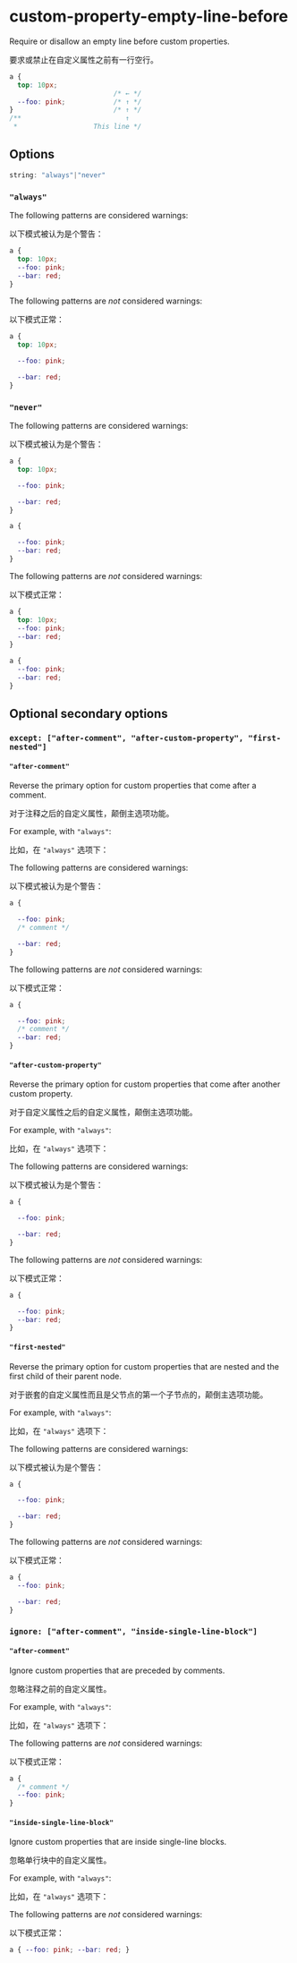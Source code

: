 # custom-property-empty-line-before

Require or disallow an empty line before custom properties.

要求或禁止在自定义属性之前有一行空行。

```css
a {
  top: 10px;
                          /* ← */
  --foo: pink;            /* ↑ */
}                         /* ↑ */
/**                          ↑
 *                   This line */
```

## Options

```js
string: "always"|"never"
```

### `"always"`

The following patterns are considered warnings:

以下模式被认为是个警告：

```css
a {
  top: 10px;
  --foo: pink;
  --bar: red;
}
```

The following patterns are *not* considered warnings:

以下模式正常：

```css
a {
  top: 10px;

  --foo: pink;

  --bar: red;
}
```

### `"never"`

The following patterns are considered warnings:

以下模式被认为是个警告：

```css
a {
  top: 10px;

  --foo: pink;

  --bar: red;
}
```

```css
a {

  --foo: pink;
  --bar: red;
}
```

The following patterns are *not* considered warnings:

以下模式正常：

```css
a {
  top: 10px;
  --foo: pink;
  --bar: red;
}
```

```css
a {
  --foo: pink;
  --bar: red;
}
```

## Optional secondary options

### `except: ["after-comment", "after-custom-property", "first-nested"]`

#### `"after-comment"`

Reverse the primary option for custom properties that come after a comment.

对于注释之后的自定义属性，颠倒主选项功能。

For example, with `"always"`:

比如，在 `"always"` 选项下：

The following patterns are considered warnings:

以下模式被认为是个警告：

```css
a {

  --foo: pink;
  /* comment */

  --bar: red;
}
```

The following patterns are *not* considered warnings:

以下模式正常：

```css
a {

  --foo: pink;
  /* comment */
  --bar: red;
}

```

#### `"after-custom-property"`

Reverse the primary option for custom properties that come after another custom property.

对于自定义属性之后的自定义属性，颠倒主选项功能。

For example, with `"always"`:

比如，在 `"always"` 选项下：

The following patterns are considered warnings:

以下模式被认为是个警告：

```css
a {

  --foo: pink;

  --bar: red;
}
```

The following patterns are *not* considered warnings:

以下模式正常：

```css
a {

  --foo: pink;
  --bar: red;
}
```

#### `"first-nested"`

Reverse the primary option for custom properties that are nested and the first child of their parent node.

对于嵌套的自定义属性而且是父节点的第一个子节点的，颠倒主选项功能。

For example, with `"always"`:

比如，在 `"always"` 选项下：

The following patterns are considered warnings:

以下模式被认为是个警告：

```css
a {

  --foo: pink;

  --bar: red;
}
```

The following patterns are *not* considered warnings:

以下模式正常：

```css
a {
  --foo: pink;

  --bar: red;
}
```

### `ignore: ["after-comment", "inside-single-line-block"]`

#### `"after-comment"`

Ignore custom properties that are preceded by comments.

忽略注释之前的自定义属性。

For example, with `"always"`:

比如，在 `"always"` 选项下：

The following patterns are *not* considered warnings:

以下模式正常：

```css
a {
  /* comment */
  --foo: pink;
}
```

#### `"inside-single-line-block"`

Ignore custom properties that are inside single-line blocks.

忽略单行块中的自定义属性。

For example, with `"always"`:

比如，在 `"always"` 选项下：

The following patterns are *not* considered warnings:

以下模式正常：

```css
a { --foo: pink; --bar: red; }
```
